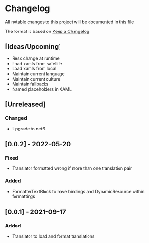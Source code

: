 # Changelog
All notable changes to this project will be documented in this file.

The format is based on [Keep a Changelog](https://keepachangelog.com/en/1.0.0/)

## [Ideas/Upcoming]
* Resx change at runtime
* Load xamls from satellite
* Load xamls from local
* Maintain current language
* Maintain current culture
* Maintain fallbacks
* Named placeholders in XAML

## [Unreleased]
### Changed
* Upgrade to net6

## [0.0.2] - 2022-05-20
### Fixed
* Translator formatted wrong if more than one translation pair
### Added
* FormatterTextBlock to have bindings and DynamicResource within formattings

## [0.0.1] - 2021-09-17
### Added
* Translator to load and format translations

